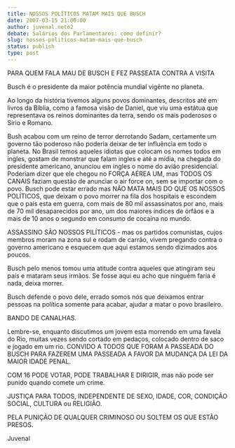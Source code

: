 ```yaml
---
title: NOSSOS POLÍTICOS MATAM MAIS QUE BUSCH
date: 2007-03-15 21:00:00
author: juvenal.neto2
debate: Salários dos Parlamentares: como definir?
slug: nossos-politicos-matam-mais-que-busch
status: publish 
type: post
---
```


PARA QUEM FALA MAU DE BUSCH E FEZ PASSEATA CONTRA A VISITA  

  

  

Busch é o presidente da maior potência mundial vigênte no planeta.  

Ao longo da história tivemos alguns povos dominantes, descritos até em livros da Bíblia, como a famosa visão de Daniel, que viu uma estátua que representava os reinos dominantes da terra, sendo os mais poderosos o Sírio e Romano.  

  

Bush acabou com um reino de terror derrotando Sadam, certamente um governo tão poderoso não poderia deixar de ter influência em todo o planeta. No Brasil temos aqueles idiotas que colocam os nomes todos em ingles, gostam de monstrar que falam ingles e até a mídia, na chegada do presidente americano, anunciou em ingles o nome do avião presidencial. Poderiam dizer que ele chegou no FORÇA AÉREA UM, mas TODOS OS CANAIS faziam questão de anunciar o air force on, sem se importar com o povo. Busch pode estar errado mas NÃO MATA MAIS DO QUE OS NOSSOS POLÍTICOS, que deixam o povo morrer na fila dos hospitais e escondem que o pais esta em guerra, com mais de 80 mil assassinatos por ano, mais de 70 mil desaparecidos por ano, um dos maiores índices de órfãos e a mais de 10 anos o segundo em consumo de cocaína no mundo.  

ASSASSINO SÃO NOSSOS PILÍTICOS - mas os partidos comunistas, cujos membros moram na zona sul e rodam de carrão, vivem pregando contra o governo americano e esquecem que aqui estamos sendo dizimados aos poucos.  

Busch pelo menos tomou uma atitude contra aqueles que atingiram seu país e mataram seus irmãos. Se fosse aqui eu acho que ninguém faria é nada, deixa morrer.  

Busch defende o povo dele, errado somos nós que deixamos entrar pessoas na política somente para acabar, ajudar a matar o povo brasileiro.  

BANDO DE CANALHAS.  

Lembre-se, enquanto discutimos um jovem esta morrendo em uma favela do Rio, muitas vezes sendo cortado em pedaços, colocado dentro de saco e jogado em um rio. CONVIDO A TODOS QUE FORAM A PASSEADA DO BUSCH PARA FAZEREM UMA PASSEADA A FAVOR DA MUDANÇA DA LEI DA MAIOR IDADE PENAL.  

  

COM 16 PODE VOTAR, PODE TRABALHAR E DIRIGIR, mas não pode ser punido quando comete um crime.  

  

JUSTIÇA PARA TODOS, INDEPENDENTE DE SEXO, IDADE, COR, CONDIÇÃO SOCIAL, CULTURA ou RELIGIÃO.  

  

PELA PUNIÇÃO DE QUALQUER CRIMINOSO OU SOLTEM OS QUE ESTÃO PRESOS.  

  

  

Juvenal
